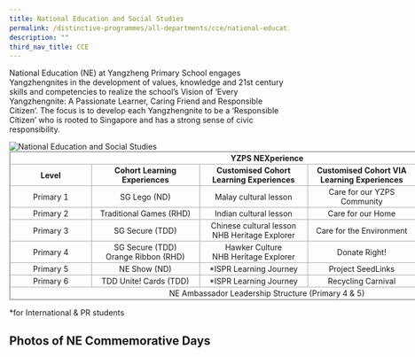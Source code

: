```yaml
---
title: National Education and Social Studies
permalink: /distinctive-programmes/all-departments/cce/national-education-and-social-studies/
description: ""
third_nav_title: CCE
---
```

National Education (NE) at Yangzheng Primary School engages Yangzhengnites in the development of values, knowledge and 21st century skills and competencies to realize the school’s Vision of ‘Every Yangzhengnite: A Passionate Learner, Caring Friend and Responsible Citizen’. The focus is to develop each Yangzhengnite to be a ‘Responsible Citizen’ who is rooted to Singapore and has a strong sense of civic responsibility.

  
<style>  
img {  
  display: block;  
  margin-left: auto;  
  margin-right: auto;  
}  
</style>  
<body><img src="![](/images/nex.jpeg)" alt="
National Education and Social Studies" style="width:75%;">  
  
</body> 

  

<table class="iveo_table ives_tab_simple3 ive_eobj_center" style="margin: auto; outline: 0px; padding: 0px; border-collapse: collapse; clear: both; border: 1px solid rgb(170, 170, 170); width: 930px;"><tbody style="margin: 0px; outline: 0px; padding: 0px;"><tr style="margin: 0px; outline: 0px; padding: 0px;"><td colspan="5" width="678" style="margin: 0px; outline: 0px; padding: 2px; text-align: center; border: 1px solid rgb(170, 170, 170);"><strong style="margin: 0px; outline: 0px; padding: 0px;">YZPS NEXperience</strong><br style="margin: 0px; outline: 0px; padding: 0px;"></td></tr><tr style="margin: 0px; outline: 0px; padding: 0px;"><td width="150" style="margin: 0px; outline: 0px; padding: 2px; text-align: center; border: 1px solid rgb(170, 170, 170);"><strong style="margin: 0px; outline: 0px; padding: 0px;">Level</strong><br style="margin: 0px; outline: 0px; padding: 0px;"></td><td width="200" style="margin: 0px; outline: 0px; padding: 2px; text-align: center; border: 1px solid rgb(170, 170, 170);"><strong style="margin: 0px; outline: 0px; padding: 0px;">Cohort Learning Experiences</strong><br style="margin: 0px; outline: 0px; padding: 0px;"></td><td width="200" style="margin: 0px; outline: 0px; padding: 2px; text-align: center; border: 1px solid rgb(170, 170, 170);"><strong style="margin: 0px; outline: 0px; padding: 0px;">Customised Cohort Learning Experiences</strong><br style="margin: 0px; outline: 0px; padding: 0px;"></td><td width="200" style="margin: 0px; outline: 0px; padding: 2px; text-align: center; border: 1px solid rgb(170, 170, 170);"><strong style="margin: 0px; outline: 0px; padding: 0px;">Customised Cohort VIA Learning Experiences</strong><br style="margin: 0px; outline: 0px; padding: 0px;"></td><td width="200" style="margin: 0px; outline: 0px; padding: 2px; text-align: center; border: 1px solid rgb(170, 170, 170);"><strong style="margin: 0px; outline: 0px; padding: 0px;">School-wide Learning Experiences</strong><br style="margin: 0px; outline: 0px; padding: 0px;"></td></tr><tr style="margin: 0px; outline: 0px; padding: 0px;"><td width="150" style="margin: 0px; outline: 0px; padding: 2px; text-align: center; border: 1px solid rgb(170, 170, 170);">Primary 1<br style="margin: 0px; outline: 0px; padding: 0px;"></td><td width="200" style="margin: 0px; outline: 0px; padding: 2px; text-align: center; border: 1px solid rgb(170, 170, 170);">SG Lego (ND)<br style="margin: 0px; outline: 0px; padding: 0px;"></td><td width="200" style="margin: 0px; outline: 0px; padding: 2px; text-align: center; border: 1px solid rgb(170, 170, 170);">Malay cultural lesson<br style="margin: 0px; outline: 0px; padding: 0px;"></td><td width="200" style="margin: 0px; outline: 0px; padding: 2px; text-align: center; border: 1px solid rgb(170, 170, 170);">Care for our YZPS Community<br style="margin: 0px; outline: 0px; padding: 0px;"></td><td rowspan="6" style="margin: 0px; outline: 0px; padding: 2px; text-align: center; border: 1px solid rgb(170, 170, 170);">Total Defence Day (TDD)<br style="margin: 0px; outline: 0px; padding: 0px;"><br style="margin: 0px; outline: 0px; padding: 0px;">International Friendship Day (IFD)<br style="margin: 0px; outline: 0px; padding: 0px;"><br style="margin: 0px; outline: 0px; padding: 0px;">Racial Harmony Day (RHD)<br style="margin: 0px; outline: 0px; padding: 0px;"><br style="margin: 0px; outline: 0px; padding: 0px;">National Day (ND)<br style="margin: 0px; outline: 0px; padding: 0px;"><br style="margin: 0px; outline: 0px; padding: 0px;">School-wide VIA<br style="margin: 0px; outline: 0px; padding: 0px;"></td></tr><tr style="margin: 0px; outline: 0px; padding: 0px;"><td width="150" style="margin: 0px; outline: 0px; padding: 2px; text-align: center; border: 1px solid rgb(170, 170, 170);">Primary 2<br style="margin: 0px; outline: 0px; padding: 0px;"></td><td width="200" style="margin: 0px; outline: 0px; padding: 2px; text-align: center; border: 1px solid rgb(170, 170, 170);">Traditional Games (RHD)<br style="margin: 0px; outline: 0px; padding: 0px;"></td><td width="200" style="margin: 0px; outline: 0px; padding: 2px; text-align: center; border: 1px solid rgb(170, 170, 170);">Indian cultural lesson<br style="margin: 0px; outline: 0px; padding: 0px;"></td><td width="200" style="margin: 0px; outline: 0px; padding: 2px; text-align: center; border: 1px solid rgb(170, 170, 170);">Care for our Home<br style="margin: 0px; outline: 0px; padding: 0px;"></td></tr><tr style="margin: 0px; outline: 0px; padding: 0px;"><td width="150" style="margin: 0px; outline: 0px; padding: 2px; text-align: center; border: 1px solid rgb(170, 170, 170);">Primary 3<br style="margin: 0px; outline: 0px; padding: 0px;"></td><td width="200" style="margin: 0px; outline: 0px; padding: 2px; text-align: center; border: 1px solid rgb(170, 170, 170);">SG Secure (TDD)<br style="margin: 0px; outline: 0px; padding: 0px;"></td><td width="200" style="margin: 0px; outline: 0px; padding: 2px; text-align: center; border: 1px solid rgb(170, 170, 170);">Chinese cultural lesson<br style="margin: 0px; outline: 0px; padding: 0px;">NHB Heritage Explorer<br style="margin: 0px; outline: 0px; padding: 0px;"></td><td width="200" style="margin: 0px; outline: 0px; padding: 2px; text-align: center; border: 1px solid rgb(170, 170, 170);">Care for the Environment<br style="margin: 0px; outline: 0px; padding: 0px;"></td></tr><tr style="margin: 0px; outline: 0px; padding: 0px;"><td width="150" style="margin: 0px; outline: 0px; padding: 2px; text-align: center; border: 1px solid rgb(170, 170, 170);">Primary 4<br style="margin: 0px; outline: 0px; padding: 0px;"></td><td width="200" style="margin: 0px; outline: 0px; padding: 2px; text-align: center; border: 1px solid rgb(170, 170, 170);">SG Secure (TDD)<br style="margin: 0px; outline: 0px; padding: 0px;">Orange Ribbon (RHD)<br style="margin: 0px; outline: 0px; padding: 0px;"></td><td width="200" style="margin: 0px; outline: 0px; padding: 2px; text-align: center; border: 1px solid rgb(170, 170, 170);">Hawker Culture<br style="margin: 0px; outline: 0px; padding: 0px;">NHB Heritage Explorer<br style="margin: 0px; outline: 0px; padding: 0px;"></td><td width="200" style="margin: 0px; outline: 0px; padding: 2px; text-align: center; border: 1px solid rgb(170, 170, 170);">Donate Right!<br style="margin: 0px; outline: 0px; padding: 0px;"></td></tr><tr style="margin: 0px; outline: 0px; padding: 0px;"><td width="150" style="margin: 0px; outline: 0px; padding: 2px; text-align: center; border: 1px solid rgb(170, 170, 170);">Primary 5<br style="margin: 0px; outline: 0px; padding: 0px;"></td><td width="200" style="margin: 0px; outline: 0px; padding: 2px; text-align: center; border: 1px solid rgb(170, 170, 170);">NE Show (ND)<br style="margin: 0px; outline: 0px; padding: 0px;"></td><td width="200" style="margin: 0px; outline: 0px; padding: 2px; text-align: center; border: 1px solid rgb(170, 170, 170);">*ISPR Learning Journey<br style="margin: 0px; outline: 0px; padding: 0px;"></td><td width="200" style="margin: 0px; outline: 0px; padding: 2px; text-align: center; border: 1px solid rgb(170, 170, 170);">Project SeedLinks<br style="margin: 0px; outline: 0px; padding: 0px;"></td></tr><tr style="margin: 0px; outline: 0px; padding: 0px;"><td width="150" style="margin: 0px; outline: 0px; padding: 2px; text-align: center; border: 1px solid rgb(170, 170, 170);">Primary 6<br style="margin: 0px; outline: 0px; padding: 0px;"></td><td width="200" style="margin: 0px; outline: 0px; padding: 2px; text-align: center; border: 1px solid rgb(170, 170, 170);">TDD Unite! Cards (TDD)<br style="margin: 0px; outline: 0px; padding: 0px;"></td><td width="200" style="margin: 0px; outline: 0px; padding: 2px; text-align: center; border: 1px solid rgb(170, 170, 170);">*ISPR Learning Journey<br style="margin: 0px; outline: 0px; padding: 0px;"></td><td width="200" style="margin: 0px; outline: 0px; padding: 2px; text-align: center; border: 1px solid rgb(170, 170, 170);">Recycling Carnival<br style="margin: 0px; outline: 0px; padding: 0px;"></td></tr><tr style="margin: 0px; outline: 0px; padding: 0px;"><td colspan="5" style="margin: 0px; outline: 0px; padding: 2px; text-align: center; border: 1px solid rgb(170, 170, 170);">NE Ambassador Leadership Structure (Primary 4 &amp; 5)<br style="margin: 0px; outline: 0px; padding: 0px;"></td></tr></tbody></table>

\*for International & PR students

Photos of NE Commemorative Days
-------------------------------